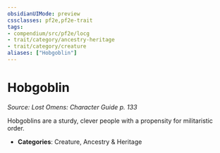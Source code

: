 ```yaml
---
obsidianUIMode: preview
cssclasses: pf2e,pf2e-trait
tags:
- compendium/src/pf2e/locg
- trait/category/ancestry-heritage
- trait/category/creature
aliases: ["Hobgoblin"]
---
```

# Hobgoblin  
*Source: Lost Omens: Character Guide p. 133*  

Hobgoblins are a sturdy, clever people with a propensity for militaristic order.

- **Categories**: Creature, Ancestry & Heritage